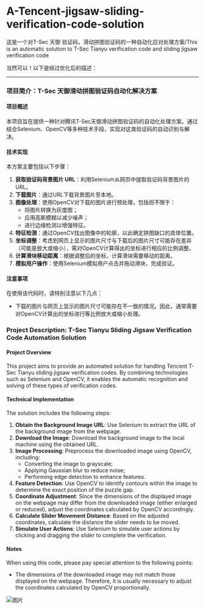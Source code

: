 # A-Tencent-jigsaw-sliding-verification-code-solution
这是一个对T-Sec 天御 验证码，滑动拼图验证码的一种自动化应对处理方案/This is an automatic solution to T-Sec Tianyu verification code and sliding jigsaw verification code



当然可以！以下是经过优化后的描述：

---

### 项目简介：T-Sec 天御滑动拼图验证码自动化解决方案

#### 项目概述
本项目旨在提供一种针对腾讯T-Sec天御滑动拼图验证码的自动化处理方案。通过结合Selenium、OpenCV等多种技术手段，实现对这类验证码的自动识别与解决。

#### 技术实现
本方案主要包括以下步骤：

1. **获取验证码背景图片 URL**：利用Selenium从网页中提取验证码背景图片的URL。
2. **下载图片**：通过URL下载背景图片至本地。
3. **图像处理**：使用OpenCV对下载的图片进行预处理，包括但不限于：
   - 将图片转换为灰度图；
   - 应用高斯模糊以减少噪声；
   - 进行边缘检测以增强特征。
4. **特征检测**：通过OpenCV找出图像中的轮廓，以此确定拼图缺口的具体位置。
5. **坐标调整**：考虑到网页上显示的图片尺寸与下载后的图片尺寸可能存在差异（可能是放大或缩小），需对OpenCV计算得出的坐标进行相应的比例调整。
6. **计算滑块移动距离**：根据调整后的坐标，计算滑块需要移动的距离。
7. **模拟用户操作**：使用Selenium模拟用户点击并拖动滑块，完成验证。

#### 注意事项
在使用该代码时，请特别注意以下几点：
- 下载的图片与网页上显示的图片尺寸可能存在不一致的情况。因此，通常需要对OpenCV计算出的坐标进行等比例放大或缩小处理。


### Project Description: T-Sec Tianyu Sliding Jigsaw Verification Code Automation Solution

#### Project Overview
This project aims to provide an automated solution for handling Tencent T-Sec Tianyu sliding jigsaw verification codes. By combining technologies such as Selenium and OpenCV, it enables the automatic recognition and solving of these types of verification codes.

#### Technical Implementation
The solution includes the following steps:

1. **Obtain the Background Image URL**: Use Selenium to extract the URL of the background image from the webpage.
2. **Download the Image**: Download the background image to the local machine using the obtained URL.
3. **Image Processing**: Preprocess the downloaded image using OpenCV, including:
   - Converting the image to grayscale;
   - Applying Gaussian blur to reduce noise;
   - Performing edge detection to enhance features.
4. **Feature Detection**: Use OpenCV to identify contours within the image to determine the exact position of the puzzle gap.
5. **Coordinate Adjustment**: Since the dimensions of the displayed image on the webpage may differ from the downloaded image (either enlarged or reduced), adjust the coordinates calculated by OpenCV accordingly.
6. **Calculate Slider Movement Distance**: Based on the adjusted coordinates, calculate the distance the slider needs to be moved.
7. **Simulate User Actions**: Use Selenium to simulate user actions by clicking and dragging the slider to complete the verification.

#### Notes
When using this code, please pay special attention to the following points:
- The dimensions of the downloaded image may not match those displayed on the webpage. Therefore, it is usually necessary to adjust the coordinates calculated by OpenCV proportionally.

![图片](https://github.com/user-attachments/assets/99c458de-af97-4877-bbae-49c8b77ac158)
